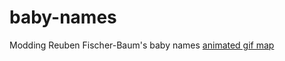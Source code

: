 baby-names
==========

Modding Reuben Fischer-Baum's baby names [animated gif map](http://i.imgur.com/DQ2Jhp3.gif)